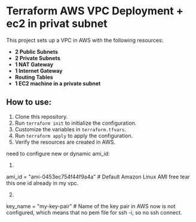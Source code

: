 # Terraform AWS VPC Deployment + ec2 in privat subnet

This project sets up a VPC in AWS with the following resources:

- **2 Public Subnets**
- **2 Private Subnets**
- **1 NAT Gateway**
- **1 Internet Gateway**
- **Routing Tables**
- **1 EC2 machine in a private subnet**

## How to use:

1. Clone this repository.
2. Run `terraform init` to initialize the configuration.
3. Customize the variables in `terraform.tfvars`.
4. Run `terraform apply` to apply the configuration.
5. Verify the resources are created in AWS.

need to configure new or dynamic ami_id:

1)
ami_id              = "ami-0453ec754f44f9a4a"  # Default Amazon Linux AMI free tear
this one id already in my vpc.

2)
key_name      = "my-key-pair" # Name of the key pair in AWS
now is not configured, which means that no pem file for ssh -i, so no ssh connect.
